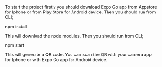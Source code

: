 To start the project firstly you should download Expo Go app from Appstore for Iphone or from Play Store for Android device. Then you should run from CLI;

npm install

This will download the node modules. Then you should run from CLI;

npm start

This will generate a QR code. You can scan the QR with your camera app for Iphone or with Expo Go app for Android device.
